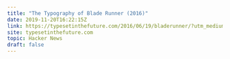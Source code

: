 ```yaml
---
title: "The Typography of Blade Runner (2016)"
date: 2019-11-20T16:22:15Z
link: https://typesetinthefuture.com/2016/06/19/bladerunner/?utm_medium=RSS&utm_source=hune
site: typesetinthefuture.com
topic: Hacker News
draft: false
---
```

